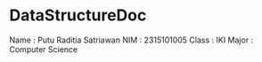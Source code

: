 # DataStructureDoc
Name : Putu Raditia Satriawan
NIM : 2315101005
Class : IKI
Major : Computer Science
